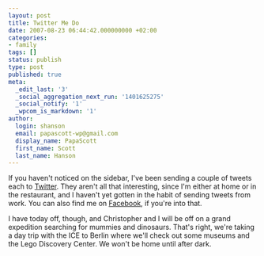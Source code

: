 ```yaml
---
layout: post
title: Twitter Me Do
date: 2007-08-23 06:44:42.000000000 +02:00
categories:
- family
tags: []
status: publish
type: post
published: true
meta:
  _edit_last: '3'
  _social_aggregation_next_run: '1401625275'
  _social_notify: '1'
  _wpcom_is_markdown: '1'
author:
  login: shanson
  email: papascott-wp@gmail.com
  display_name: PapaScott
  first_name: Scott
  last_name: Hanson
---
```

<p>If you haven't noticed on the sidebar, I've been sending a couple of tweets each to <a href="http://twitter.com/papascott">Twitter</a>. They aren't all that interesting, since I'm either at home or in the restaurant, and I haven't yet gotten in the habit of sending tweets from work. You can also find me on <a href="http://www.facebook.com/profile.php?id=666521280">Facebook</a>, if you're into that.</p>
<p>I have today off, though, and Christopher and I will be off on a grand expedition searching for mummies and dinosaurs. That's right, we're taking a day trip with the ICE to Berlin where we'll check out some museums and the Lego Discovery Center. We won't be home until after dark.</p>
